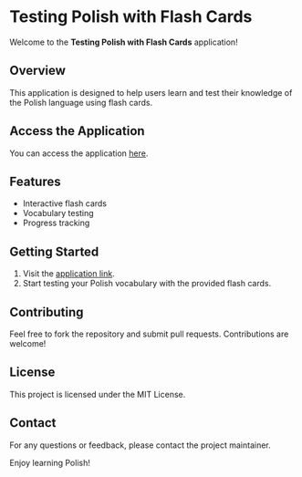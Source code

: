 # Testing Polish with Flash Cards

Welcome to the **Testing Polish with Flash Cards** application!

## Overview

This application is designed to help users learn and test their knowledge of the Polish language using flash cards.

## Access the Application

You can access the application [here](https://quantqi.github.io/Testing-Polish-with-Flash-cards/).

## Features

- Interactive flash cards
- Vocabulary testing
- Progress tracking

## Getting Started

1. Visit the [application link](https://quantqi.github.io/Testing-Polish-with-Flash-cards/).
2. Start testing your Polish vocabulary with the provided flash cards.

## Contributing

Feel free to fork the repository and submit pull requests. Contributions are welcome!

## License

This project is licensed under the MIT License.

## Contact

For any questions or feedback, please contact the project maintainer.

Enjoy learning Polish!
